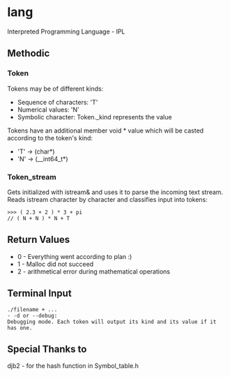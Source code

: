 # lang

Interpreted Programming Language - IPL

## Methodic
### Token
Tokens may be of different kinds:
- Sequence of characters: 'T'
- Numerical values: 'N'
- Symbolic character: Token._kind represents the value

Tokens have an additional member void * value which will be casted according to the token's kind:
- 'T' -> (char*)
- 'N' -> (__int64_t*)

### Token_stream
Gets initialized with istream& and uses it to parse the incoming text stream. Reads istream character by character and classifies input into tokens:
```
>>> ( 2.3 + 2 ) * 3 + pi
// ( N + N ) * N + T
```

## Return Values
- 0 - Everything went according to plan :)
- 1 - Malloc did not succeed
- 2 - arithmetical error during mathematical operations

## Terminal Input
```
./filename + ...
- -d or --debug:
Debugging mode. Each token will output its kind and its value if it has one.
```

## Special Thanks to
djb2 - for the hash function in Symbol_table.h